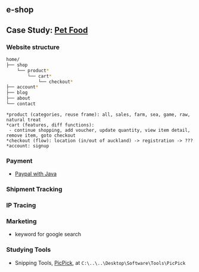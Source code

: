 ## e-shop

## Case Study: [Pet Food](http://www.alfapet.me)

### Website structure

```bash
home/
├── shop
    └── product*
        └── cart*
            └── checkout*
├── account*
├── blog
├── about
└── contact
```

```
*product (categories, reuse frame): all, sales, farm, sea, game, raw, natural treat
*cart (features, diff functions): 
 - continue shopping, add voucher, update quantity, view item detail, remove item, goto checkout
*checkout (flow): location (in/out of auckland) -> registration -> ???
*account: signup 
```

### Payment
- [Paypal with Java](https://www.codejava.net/coding/how-to-integrate-paypal-payment-into-java-web-application)

### Shipment Tracking

### IP Tracing

### Marketing
- keyword for google search


### Studying Tools

- Snipping Tools, [PicPick](https://picpick.app/en/start/?download=portable), at ```C:\..\..\Desktop\Software\Tools\PicPick```
